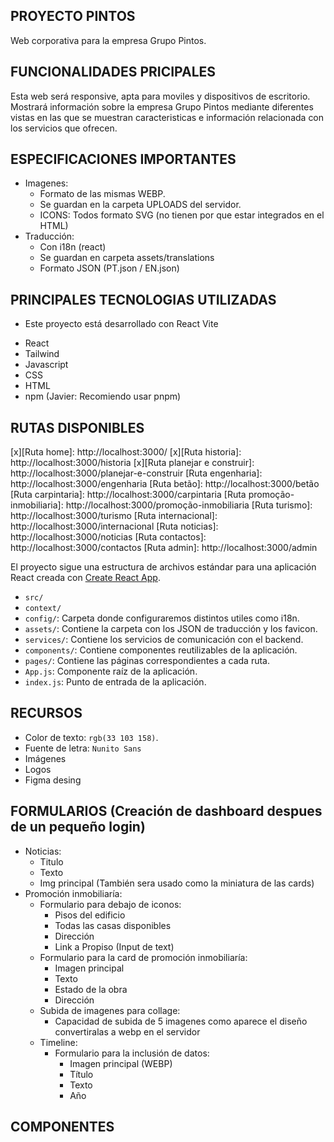 ## PROYECTO PINTOS

Web corporativa para la empresa Grupo Pintos.

## FUNCIONALIDADES PRICIPALES

Esta web será responsive, apta para moviles y dispositivos de escritorio. Mostrará información sobre la empresa Grupo Pintos
mediante diferentes vistas en las que se muestran caracteristicas e información relacionada con los servicios que ofrecen.

## ESPECIFICACIONES IMPORTANTES

- Imagenes:
  - Formato de las mismas WEBP.
  - Se guardan en la carpeta UPLOADS del servidor.
  - ICONS: Todos formato SVG (no tienen por que estar integrados en el HTML)
- Traducción:
  - Con i18n (react)
  - Se guardan en carpeta assets/translations
  - Formato JSON (PT.json / EN.json)

## PRINCIPALES TECNOLOGIAS UTILIZADAS

- Este proyecto está desarrollado con React Vite

* React
* Tailwind
* Javascript
* CSS
* HTML
* npm (Javier: Recomiendo usar pnpm)

## RUTAS DISPONIBLES

[x][Ruta home]: http://localhost:3000/
[x][Ruta historia]: http://localhost:3000/historia
[x][Ruta planejar e construir]: http://localhost:3000/planejar-e-construir
[Ruta engenharia]: http://localhost:3000/engenharia
[Ruta betão]: http://localhost:3000/betão
[Ruta carpintaria]: http://localhost:3000/carpintaria
[Ruta promoção-inmobiliaria]: http://localhost:3000/promoção-inmobiliaria
[Ruta turismo]: http://localhost:3000/turismo
[Ruta internacional]: http://localhost:3000/internacional
[Ruta noticias]: http://localhost:3000/noticias
[Ruta contactos]: http://localhost:3000/contactos
[Ruta admin]: http://localhost:3000/admin

El proyecto sigue una estructura de archivos estándar para una aplicación React creada con [Create React App](https://create-react-app.dev).

- `src/`
- `context/`
- `config/`: Carpeta donde configuraremos distintos utiles como i18n.
- `assets/`: Contiene la carpeta con los JSON de traducción y los favicon.
- `services/`: Contiene los servicios de comunicación con el backend.
- `components/`: Contiene componentes reutilizables de la aplicación.
- `pages/`: Contiene las páginas correspondientes a cada ruta.
- `App.js`: Componente raíz de la aplicación.
- `index.js`: Punto de entrada de la aplicación.

## RECURSOS

- Color de texto: `rgb(33 103 158)`.
- Fuente de letra: `Nunito Sans`
- Imágenes
- Logos
- Figma desing

## FORMULARIOS (Creación de dashboard despues de un pequeño login)

- Noticias:
  - Titulo
  - Texto
  - Img principal (También sera usado como la miniatura de las cards)
- Promoción inmobiliaría:
  - Formulario para debajo de iconos:
    - Pisos del edificio
    - Todas las casas disponibles
    - Dirección
    - Link a Propiso (Input de text)
  - Formulario para la card de promoción inmobiliaría:
    - Imagen principal
    - Texto
    - Estado de la obra
    - Dirección
  - Subida de imagenes para collage:
    - Capacidad de subida de 5 imagenes como aparece el diseño convertiralas a webp en el servidor
  - Timeline:
    - Formulario para la inclusión de datos:
      - Imagen principal (WEBP)
      - Título
      - Texto
      - Año

## COMPONENTES
